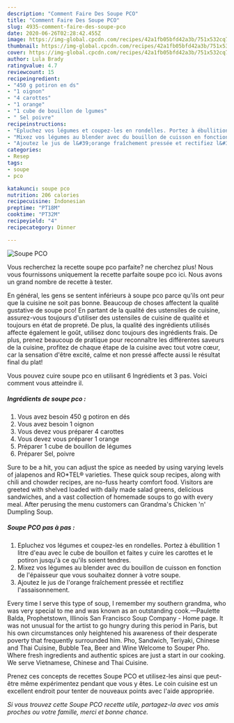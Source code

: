 ```yaml
---
description: "Comment Faire Des Soupe PCO"
title: "Comment Faire Des Soupe PCO"
slug: 4935-comment-faire-des-soupe-pco
date: 2020-06-26T02:28:42.455Z
image: https://img-global.cpcdn.com/recipes/42a1fb05bfd42a3b/751x532cq70/soupe-pco-photo-principale-de-la-recette.jpg
thumbnail: https://img-global.cpcdn.com/recipes/42a1fb05bfd42a3b/751x532cq70/soupe-pco-photo-principale-de-la-recette.jpg
cover: https://img-global.cpcdn.com/recipes/42a1fb05bfd42a3b/751x532cq70/soupe-pco-photo-principale-de-la-recette.jpg
author: Lula Brady
ratingvalue: 4.7
reviewcount: 15
recipeingredient:
- "450 g potiron en ds"
- "1 oignon"
- "4 carottes"
- "1 orange"
- "1 cube de bouillon de lgumes"
- " Sel poivre"
recipeinstructions:
- "Epluchez vos légumes et coupez-les en rondelles. Portez à ébullition 1 litre d&#39;eau avec le cube de bouillon et faites y cuire les carottes et le potiron jusqu&#39;à ce qu&#39;ils soient tendres."
- "Mixez vos légumes au blender avec du bouillon de cuisson en fonction de l&#39;épaisseur que vous souhaitez donner à votre soupe."
- "Ajoutez le jus de l&#39;orange fraîchement pressée et rectifiez l&#39;assaisonnement."
categories:
- Resep
tags:
- soupe
- pco

katakunci: soupe pco 
nutrition: 206 calories
recipecuisine: Indonesian
preptime: "PT18M"
cooktime: "PT32M"
recipeyield: "4"
recipecategory: Dinner

---
```



![Soupe PCO](https://img-global.cpcdn.com/recipes/42a1fb05bfd42a3b/751x532cq70/soupe-pco-photo-principale-de-la-recette.jpg)

Vous recherchez la recette soupe pco parfaite? ne cherchez plus! Nous vous fournissons uniquement la recette parfaite soupe pco ici. Nous avons un grand nombre de recette à tester.

En général, les gens se sentent inférieurs à soupe pco parce qu'ils ont peur que la cuisine ne soit pas bonne. Beaucoup de choses affectent la qualité gustative de soupe pco! En partant de la qualité des ustensiles de cuisine, assurez-vous toujours d'utiliser des ustensiles de cuisine de qualité et toujours en état de propreté. De plus, la qualité des ingrédients utilisés affecte également le goût, utilisez donc toujours des ingrédients frais. De plus, prenez beaucoup de pratique pour reconnaître les différentes saveurs de la cuisine, profitez de chaque étape de la cuisine avec tout votre cœur, car la sensation d'être excité, calme et non pressé affecte aussi le résultat final du plat!

<!--inarticleads1-->

Vous pouvez cuire soupe pco en utilisant 6 Ingrédients et 3 pas. Voici comment vous atteindre il.

##### Ingrédients de soupe pco :

1. Vous avez besoin 450 g potiron en dés
1. Vous avez besoin 1 oignon
1. Vous devez vous préparer 4 carottes
1. Vous devez vous préparer 1 orange
1. Préparer 1 cube de bouillon de légumes
1. Préparer  Sel, poivre


Sure to be a hit, you can adjust the spice as needed by using varying levels of jalapenos and RO*TEL® varieties. These quick soup recipes, along with chili and chowder recipes, are no-fuss hearty comfort food. Visitors are greeted with shelved loaded with daily made salad greens, delicious sandwiches, and a vast collection of homemade soups to go with every meal. After perusing the menu customers can Grandma&#39;s Chicken &#39;n&#39; Dumpling Soup. 

<!--inarticleads2-->

##### Soupe PCO pas à pas :

1. Epluchez vos légumes et coupez-les en rondelles. Portez à ébullition 1 litre d&#39;eau avec le cube de bouillon et faites y cuire les carottes et le potiron jusqu&#39;à ce qu&#39;ils soient tendres.
1. Mixez vos légumes au blender avec du bouillon de cuisson en fonction de l&#39;épaisseur que vous souhaitez donner à votre soupe.
1. Ajoutez le jus de l&#39;orange fraîchement pressée et rectifiez l&#39;assaisonnement.


Every time I serve this type of soup, I remember my southern grandma, who was very special to me and was known as an outstanding cook.—Paulette Balda, Prophetstown, Illinois San Francisco Soup Company - Home page. It was not unusual for the artist to go hungry during this period in Paris, but his own circumstances only heightened his awareness of their desperate poverty that frequently surrounded him. Pho, Sandwich, Teriyaki, Chinese and Thai Cuisine, Bubble Tea, Beer and Wine Welcome to Souper Pho. Where fresh ingredients and authentic spices are just a start in our cooking. We serve Vietnamese, Chinese and Thai Cuisine. 

<!--inarticleads1-->

<p>
Prenez ces concepts de recettes Soupe PCO et utilisez-les ainsi que peut-être même expérimentez pendant que vous y êtes. Le coin cuisine est un excellent endroit pour tenter de nouveaux points avec l'aide appropriée.
</p>

<p>
<i>Si vous trouvez cette Soupe PCO recette utile, partagez-la avec vos amis proches ou votre famille, merci et bonne chance.</i>
</p>
